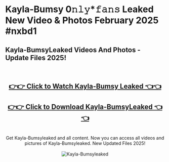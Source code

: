 # Kayla-Bumsy 0𝚗𝚕𝚢*𝚏𝚊𝚗𝚜 Leaked New Video & Photos February 2025 #nxbd1

<h2>Kayla-BumsyLeaked Videos And Photos - Update Files 2025!</h2>
<br>
<div align="center">
<h2><a href="https://mediaupload.pro?title=Kayla-Bumsy&ref=11F" rel="nofollow">👉👉 Click to Watch Kayla-Bumsy Leaked 👈👈</a></h2>
<h2><a href="https://mediaupload.pro?title=Kayla-Bumsy&ref=11F" rel="nofollow">👉👉 Click to Download Kayla-BumsyLeaked 👈👈</a></h2>
<br>
Get Kayla-Bumsyleaked and all content. Now you can access all videos and pictures of Kayla-Bumsyleaked. New Updated Files 2025!
<br>
<br>
<a href="https://mediaupload.pro?title=Kayla-Bumsy&ref=11F" rel="nofollow" data-target="animated-image.originalLink"><img src="https://i.ibb.co/Gkj2r4b/banner.png" alt="Kayla-Bumsyleaked" style="max-width: 100%; display: inline-block;" data-target="animated-image.originalImage"></a>
</div>
<br>

